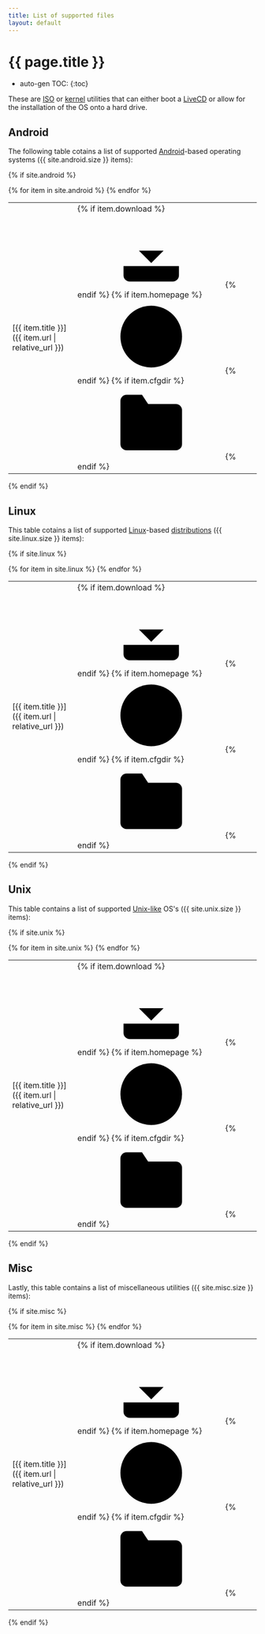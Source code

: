 ```yaml
---
title: List of supported files
layout: default
---
```


# {{ page.title }}

* auto-gen TOC:
{:toc}

These are [ISO][] or [kernel][] utilities that can either boot a [LiveCD][] or allow for the installation of the OS onto a hard drive.

<svg style="display: none;" xmlns="http://www.w3.org/2000/svg">
  <symbol id="cfg-icon" viewBox="0 0 24 24">
    <path d="M22 19a2 2 0 0 1-2 2H4a2 2 0 0 1-2-2V5a2 2 0 0 1 2-2h5l2 3h9a2 2 0 0 1 2 2z"/>
  </symbol>
</svg>
<svg style="display: none;" xmlns="http://www.w3.org/2000/svg">
  <symbol id="dl-icon" viewBox="0 0 24 24">
    <path d="M3 17v3a2 2 0 0 0 2 2h14a2 2 0 0 0 2-2v-3"/>
    <polyline points="8 12 12 16 16 12"/>
    <line x1="12" y1="2" x2="12" y2="16"/>
  </symbol>
</svg>
<svg style="display: none;" xmlns="http://www.w3.org/2000/svg">
  <symbol id="home-icon" viewBox="0 0 24 24">
    <circle cx="12" cy="12" r="10"/>
    <line x1="2" y1="12" x2="22" y2="12"/>
    <path d="M12 2a15.3 15.3 0 0 1 4 10 15.3 15.3 0 0 1-4 10 15.3 15.3 0 0 1-4-10 15.3 15.3 0 0 1 4-10z"/>
  </symbol>
</svg>


## Android

The following table cotains a list of supported [Android][]-based operating systems ({{ site.android.size }} items):

{% if site.android %}
<table class="item-list">
  <tbody>
  {% for item in site.android %}
  <tr>
  <td markdown="1">
  [{{ item.title }}]({{ item.url | relative_url }})
  </td>
  <td markdown="1">
  {% if item.download %}<a href="{{ item.download }}" title="Download"><svg class="icon"><use xlink:href="#dl-icon"/></svg></a>{% endif %}
  {% if item.homepage %}<a href="{{ item.homepage }}" title="Homepage"><svg class="icon"><use xlink:href="#home-icon"/></svg></a>{% endif %}
  {% if item.cfgdir %}<a href="{{ site.github.repository_url | append: "/tree/opensource/mbusb.d/" | append: item.cfgdir }}" title="Configuration"><svg class="icon"><use xlink:href="#cfg-icon"/></svg></a>{% endif %}
  </td>
  </tr>
  {% endfor %}
  </tbody>
</table>
{% endif %}


## Linux

This table cotains a list of supported [Linux][]-based [distributions][distro] ({{ site.linux.size }} items):

{% if site.linux %}
<table class="item-list">
  <tbody>
  {% for item in site.linux %}
  <tr>
  <td markdown="1">
  [{{ item.title }}]({{ item.url | relative_url }})
  </td>
  <td markdown="1">
  {% if item.download %}<a href="{{ item.download }}" title="Download"><svg class="icon"><use xlink:href="#dl-icon"/></svg></a>{% endif %}
  {% if item.homepage %}<a href="{{ item.homepage }}" title="Homepage"><svg class="icon"><use xlink:href="#home-icon"/></svg></a>{% endif %}
  {% if item.cfgdir %}<a href="{{ site.github.repository_url | append: "/tree/opensource/mbusb.d/" | append: item.cfgdir }}" title="Configuration"><svg class="icon"><use xlink:href="#cfg-icon"/></svg></a>{% endif %}
  </td>
  </tr>
  {% endfor %}
  </tbody>
</table>
{% endif %}


## Unix

This table contains a list of supported [Unix-like][] OS's ({{ site.unix.size }} items):

{% if site.unix %}
<table class="item-list">
  <tbody>
  {% for item in site.unix %}
  <tr>
  <td markdown="1">
  [{{ item.title }}]({{ item.url | relative_url }})
  </td>
  <td markdown="1">
  {% if item.download %}<a href="{{ item.download }}" title="Download"><svg class="icon"><use xlink:href="#dl-icon"/></svg></a>{% endif %}
  {% if item.homepage %}<a href="{{ item.homepage }}" title="Homepage"><svg class="icon"><use xlink:href="#home-icon"/></svg></a>{% endif %}
  {% if item.cfgdir %}<a href="{{ site.github.repository_url | append: "/tree/opensource/mbusb.d/" | append: item.cfgdir }}" title="Configuration"><svg class="icon"><use xlink:href="#cfg-icon"/></svg></a>{% endif %}
  </td>
  </tr>
  {% endfor %}
  </tbody>
</table>
{% endif %}


## Misc

Lastly, this table contains a list of miscellaneous utilities ({{ site.misc.size }} items):

{% if site.misc %}
<table class="item-list">
  <tbody>
  {% for item in site.misc %}
  <tr>
  <td markdown="1">
  [{{ item.title }}]({{ item.url | relative_url }})
  </td>
  <td markdown="1">
  {% if item.download %}<a href="{{ item.download }}" title="Download"><svg class="icon"><use xlink:href="#dl-icon"/></svg></a>{% endif %}
  {% if item.homepage %}<a href="{{ item.homepage }}" title="Homepage"><svg class="icon"><use xlink:href="#home-icon"/></svg></a>{% endif %}
  {% if item.cfgdir %}<a href="{{ site.github.repository_url | append: "/tree/opensource/mbusb.d/" | append: item.cfgdir }}" title="Configuration"><svg class="icon"><use xlink:href="#cfg-icon"/></svg></a>{% endif %}
  </td>
  </tr>
  {% endfor %}
  </tbody>
</table>
{% endif %}


[android]: https://en.wikipedia.org/wiki/Android_(operating_system)
[distro]: https://en.wikipedia.org/wiki/Linux_distribution
[iso]: https://en.wikipedia.org/wiki/ISO_image
[kernel]: https://en.wikipedia.org/wiki/Kernel_(operating_system)
[linux]: https://en.wikipedia.org/wiki/Linux
[livecd]: https://en.wikipedia.org/wiki/Live_CD
[unix-like]: https://en.wikipedia.org/wiki/Unix-like
